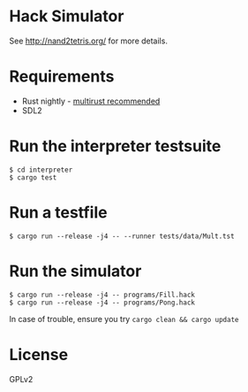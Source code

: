 # Hack Simulator
See http://nand2tetris.org/ for more details.

# Requirements
- Rust nightly - [multirust recommended](https://github.com/brson/multirust)
- SDL2

# Run the interpreter testsuite
```
$ cd interpreter
$ cargo test
```

# Run a testfile
```
$ cargo run --release -j4 -- --runner tests/data/Mult.tst
```

# Run the simulator
```
$ cargo run --release -j4 -- programs/Fill.hack
$ cargo run --release -j4 -- programs/Pong.hack
```

In case of trouble, ensure you try `cargo clean && cargo update`

# License
GPLv2
